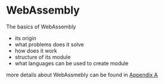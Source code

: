 # WebAssembly

The basics of WebAssembly

- its origin  
- what problems does it solve  
- how does it work
- structure of its module
- what languages can be used to create module

more details about WebAssmebly can be found in [Appendix A](../../appendix/webassembly-details.md)
